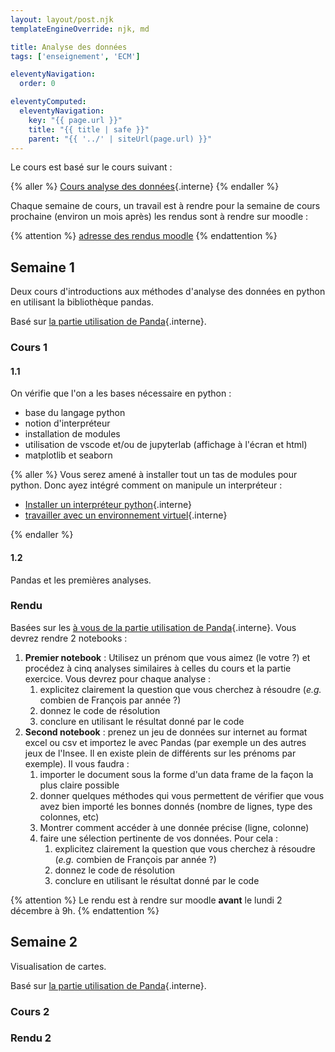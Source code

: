 ```yaml
---
layout: layout/post.njk 
templateEngineOverride: njk, md

title: Analyse des données
tags: ['enseignement', 'ECM']

eleventyNavigation:
  order: 0

eleventyComputed:
  eleventyNavigation:
    key: "{{ page.url }}"
    title: "{{ title | safe }}"
    parent: "{{ '../' | siteUrl(page.url) }}"
---
```


Le cours est basé sur le cours suivant :

{% aller %}
[Cours analyse des données](/cours/analyse-données){.interne}
{% endaller %}

Chaque semaine de cours, un travail est à rendre pour la semaine de cours prochaine (environ un mois après) les rendus sont à rendre sur moodle :

{% attention %}
[adresse des rendus moodle](https://moodle.centrale-med.fr/course/view.php?id=1221)
{% endattention %}

## Semaine 1

Deux cours d'introductions aux méthodes d'analyse des données en python en utilisant la bibliothèque pandas.

Basé sur [la partie utilisation de Panda](/cours/analyse-données/#pandas){.interne}.

### Cours 1

#### 1.1

On vérifie que l'on a les bases nécessaire en python :

- base du langage python
- notion d'interpréteur
- installation de modules
- utilisation de vscode et/ou de jupyterlab (affichage à l'écran et html)
- matplotlib et seaborn

{% aller %}
Vous serez amené à installer tout un tas de modules pour python. Donc ayez intégré comment on manipule un interpréteur :

- [Installer un interpréteur python](/cours/coder-et-développer/installer-python/){.interne}
- [travailler avec un environnement virtuel](/cours/coder-et-développer/environnements-virtuels/){.interne}

{% endaller %}

#### 1.2

Pandas et les premières analyses.

### Rendu

Basées sur les [à vous de la partie utilisation de Panda](/cours/analyse-données/#pandas){.interne}. Vous devrez rendre 2 notebooks :

1. **Premier notebook** : Utilisez un prénom que vous aimez (le votre ?) et procédez à cinq analyses similaires à celles du cours et la partie exercice. Vous devrez pour chaque analyse :
   1. explicitez clairement la question que vous cherchez à résoudre (_e.g._ combien de François par année ?)
   2. donnez le code de résolution
   3. conclure en utilisant le résultat donné par le code
2. **Second notebook** : prenez un jeu de données sur internet au format excel ou csv et importez le avec Pandas (par exemple un des autres jeux de l'Insee. Il en existe plein de différents sur les prénoms par exemple). Il vous faudra :
   1. importer le document sous la forme d'un data frame de la façon la plus claire possible
   2. donner quelques méthodes qui vous permettent de vérifier que vous avez bien importé les bonnes donnés (nombre de lignes, type des colonnes, etc)
   3. Montrer comment accéder à une donnée précise (ligne, colonne)
   4. faire une sélection pertinente de vos données. Pour cela :
      1. explicitez clairement la question que vous cherchez à résoudre (_e.g._ combien de François par année ?)
      2. donnez le code de résolution
      3. conclure en utilisant le résultat donné par le code

{% attention  %}
Le rendu est à rendre sur moodle **avant** le lundi 2 décembre à 9h.
{% endattention  %}

## Semaine 2

Visualisation de cartes.

Basé sur [la partie utilisation de Panda](/cours/analyse-données/#data-viz){.interne}.

### Cours 2

### Rendu 2
